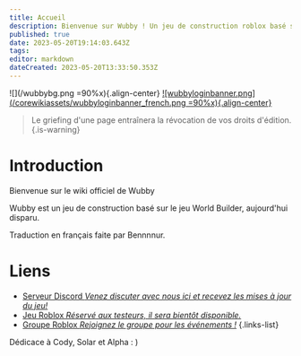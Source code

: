 ```yaml
---
title: Accueil
description: Bienvenue sur Wubby ! Un jeu de construction roblox basé sur World Builder (dont le contenu a été supprimé).
published: true
date: 2023-05-20T19:14:03.643Z
tags: 
editor: markdown
dateCreated: 2023-05-20T13:33:50.353Z
---
```


![](/wubbybg.png =90%x){.align-center}
[ ![wubbyloginbanner.png](/corewikiassets/wubbyloginbanner_french.png =90%x){.align-center}](https://shlink.choke.dev/WubbyWikiLogin)

> Le griefing d'une page entraînera la révocation de vos droits d'édition.
{.is-warning}

# Introduction

Bienvenue sur le wiki officiel de Wubby

Wubby est un jeu de construction basé sur le jeu World Builder, aujourd'hui disparu.

Traduction en français faite par Bennnnur.

# Liens
- [Serveur Discord *Venez discuter avec nous ici et recevez les mises à jour du jeu!*](https://discord.gg/YHtthk2dYX)
- [Jeu Roblox *Réservé aux testeurs, il sera bientôt disponible.*](https://www.roblox.com/games/12519560096/Wubby)
- [Groupe Roblox *Rejoignez le groupe pour les événements !*](https://www.roblox.com/groups/16993480)
{.links-list}

Dédicace à Cody, Solar et Alpha : )